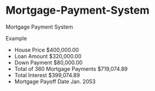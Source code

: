# Mortgage-Payment-System
Mortgage Payment System

Example

- House Price	$400,000.00
- Loan Amount	$320,000.00
- Down Payment	$80,000.00
- Total of 360 Mortgage Payments	$719,074.89
- Total Interest	$399,074.89
- Mortgage Payoff Date	Jan. 2053
